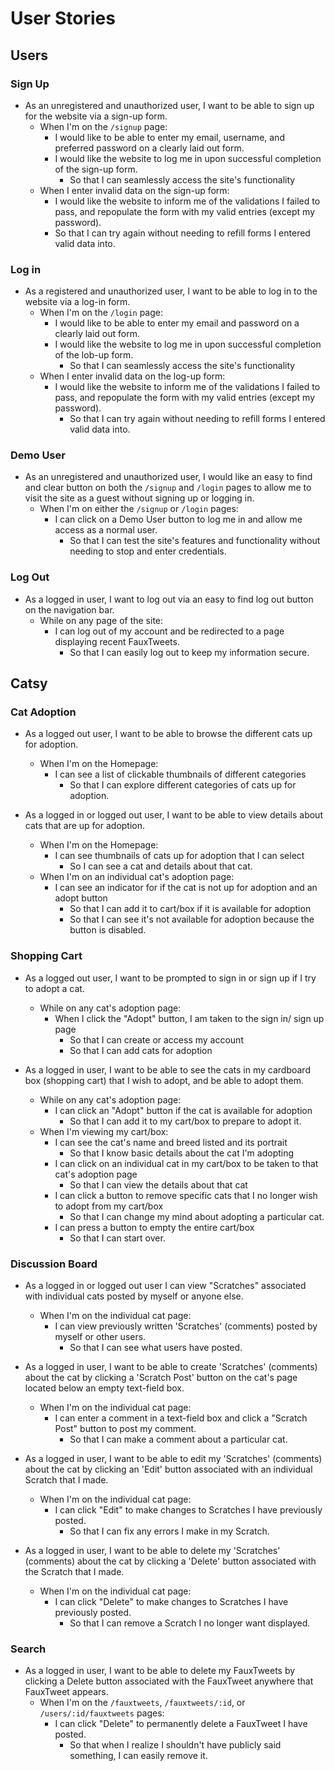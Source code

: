 # User Stories

## Users

### Sign Up

- As an unregistered and unauthorized user, I want to be able to sign up for the website via a sign-up form.
  - When I'm on the `/signup` page:
    - I would like to be able to enter my email, username, and preferred password on a clearly laid out form.
    - I would like the website to log me in upon successful completion of the sign-up form.
      - So that I can seamlessly access the site's functionality
  - When I enter invalid data on the sign-up form:
    - I would like the website to inform me of the validations I failed to pass, and repopulate the form with my valid entries (except my password).
    - So that I can try again without needing to refill forms I entered valid data into.

### Log in

- As a registered and unauthorized user, I want to be able to log in to the website via a log-in form.
  - When I'm on the `/login` page:
    - I would like to be able to enter my email and password on a clearly laid out form.
    - I would like the website to log me in upon successful completion of the lob-up form.
      - So that I can seamlessly access the site's functionality
  - When I enter invalid data on the log-up form:
    - I would like the website to inform me of the validations I failed to pass, and repopulate the form with my valid entries (except my password).
      - So that I can try again without needing to refill forms I entered valid data into.

### Demo User

- As an unregistered and unauthorized user, I would like an easy to find and clear button on both the `/signup` and `/login` pages to allow me to visit the site as a guest without signing up or logging in.
  - When I'm on either the `/signup` or `/login` pages:
    - I can click on a Demo User button to log me in and allow me access as a normal user.
      - So that I can test the site's features and functionality without needing to stop and enter credentials.

### Log Out

- As a logged in user, I want to log out via an easy to find log out button on the navigation bar.
  - While on any page of the site:
    - I can log out of my account and be redirected to a page displaying recent FauxTweets.
      - So that I can easily log out to keep my information secure.

## Catsy

### Cat Adoption

- As a logged out user, I want to be able to browse the different cats up for adoption.

  - When I'm on the Homepage:
    - I can see a list of clickable thumbnails of different categories
      - So that I can explore different categories of cats up for adoption.

- As a logged in or logged out user, I want to be able to view details about cats that are up for adoption.
  - When I'm on the Homepage:
    - I can see thumbnails of cats up for adoption that I can select
      - So I can see a cat and details about that cat.
  - When I'm on an individual cat's adoption page:
    - I can see an indicator for if the cat is not up for adoption and an adopt button
      - So that I can add it to cart/box if it is available for adoption
      - So that I can see it's not available for adoption because the button is disabled.

### Shopping Cart

- As a logged out user, I want to be prompted to sign in or sign up if I try to adopt a cat.

  - While on any cat's adoption page:
    - When I click the "Adopt" button, I am taken to the sign in/ sign up page
      - So that I can create or access my account
      - So that I can add cats for adoption

- As a logged in user, I want to be able to see the cats in my cardboard box (shopping cart) that I wish to adopt, and be able to adopt them.
  - While on any cat's adoption page:
    - I can click an "Adopt" button if the cat is available for adoption
      - So that I can add it to my cart/box to prepare to adopt it.
  - When I'm viewing my cart/box:
    - I can see the cat's name and breed listed and its portrait
      - So that I know basic details about the cat I'm adopting
    - I can click on an individual cat in my cart/box to be taken to that cat's adoption page
      - So that I can view the details about that cat
    - I can click a button to remove specific cats that I no longer wish to adopt from my cart/box
      - So that I can change my mind about adopting a particular cat.
    - I can press a button to empty the entire cart/box
      - So that I can start over.

### Discussion Board

- As a logged in or logged out user I can view "Scratches" associated with individual cats posted by myself or anyone else.

  - When I'm on the individual cat page:
    - I can view previously written 'Scratches' (comments) posted by myself or other users.
      - So that I can see what users have posted.

- As a logged in user, I want to be able to create 'Scratches' (comments) about the cat by clicking a 'Scratch Post' button on the cat's page located below an empty text-field box.

  - When I'm on the individual cat page:
    - I can enter a comment in a text-field box and click a "Scratch Post" button to post my comment.
      - So that I can make a comment about a particular cat.

- As a logged in user, I want to be able to edit my 'Scratches' (comments) about the cat by clicking an 'Edit' button associated with an individual Scratch that I made.

  - When I'm on the individual cat page:
    - I can click "Edit" to make changes to Scratches I have previously posted.
      - So that I can fix any errors I make in my Scratch.

- As a logged in user, I want to be able to delete my 'Scratches' (comments) about the cat by clicking a 'Delete' button associated with the Scratch that I made.
  - When I'm on the individual cat page:
    - I can click "Delete" to make changes to Scratches I have previously posted.
      - So that I can remove a Scratch I no longer want displayed.

### Search

- As a logged in user, I want to be able to delete my FauxTweets by clicking a Delete button associated with the FauxTweet anywhere that FauxTweet appears.
  - When I'm on the `/fauxtweets`, `/fauxtweets/:id`, or `/users/:id/fauxtweets` pages:
    - I can click "Delete" to permanently delete a FauxTweet I have posted.
      - So that when I realize I shouldn't have publicly said something, I can easily remove it.
